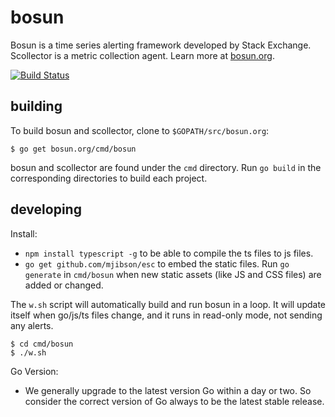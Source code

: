 # bosun

Bosun is a time series alerting framework developed by Stack Exchange. Scollector is a metric collection agent. Learn more at [bosun.org](http://bosun.org).


[![Build Status](https://travis-ci.org/bosun-monitor/bosun.svg?branch=master)](https://travis-ci.org/bosun-monitor/bosun)

## building

To build bosun and scollector, clone to `$GOPATH/src/bosun.org`:

```
$ go get bosun.org/cmd/bosun
```

bosun and scollector are found under the `cmd` directory. Run `go build` in the corresponding directories to build each project.

## developing

Install:

* `npm install typescript -g` to be able to compile the ts files to js files.
* `go get github.com/mjibson/esc` to embed the static files. Run `go generate` in `cmd/bosun` when new static assets (like JS and CSS files) are added or changed.

The `w.sh` script will automatically build and run bosun in a loop.
It will update itself when go/js/ts files change, and it runs in read-only mode, not sending any alerts.

```
$ cd cmd/bosun
$ ./w.sh
```

Go Version:
  * We generally upgrade to the latest version Go within a day or two. So consider the correct version of Go always to be the latest stable release.

